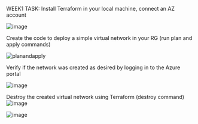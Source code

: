 WEEK1 TASK:
Install Terraform in your local machine, connect an AZ account

![image](https://github.com/GiuliBentancor/Terraform_task/assets/54630519/8a13dc26-7034-421c-8a43-ed1b35622514)


Create the code to deploy a simple virtual network in your RG (run plan and apply commands)

![planandapply](https://github.com/GiuliBentancor/Terraform_task/assets/54630519/597787a5-69d0-4f9e-9d21-207f5db210ca)


Verify if the network was created as desired by logging in to the Azure portal

![image](https://github.com/GiuliBentancor/Terraform_task/assets/54630519/7a08f797-89ee-4686-a32b-c3f40489befb)


Destroy the created virtual network using Terraform (destroy command)
![image](https://github.com/GiuliBentancor/Terraform_task/assets/54630519/9f166e7c-dd3c-4d34-9278-c1dbecf2fd48)

![image](https://github.com/GiuliBentancor/Terraform_task/assets/54630519/f6ba2da1-ff1e-402f-a988-cf08b43ec69a)


